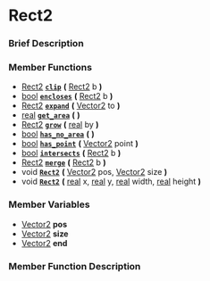 #  Rect2  

###  Brief Description  


###  Member Functions 
  * [Rect2](class_rect2)  **[`clip`](#clip)**  **(** [Rect2](class_rect2) b  **)**
  * [bool](class_bool)  **[`encloses`](#encloses)**  **(** [Rect2](class_rect2) b  **)**
  * [Rect2](class_rect2)  **[`expand`](#expand)**  **(** [Vector2](class_vector2) to  **)**
  * [real](class_real)  **[`get_area`](#get_area)**  **(** **)**
  * [Rect2](class_rect2)  **[`grow`](#grow)**  **(** [real](class_real) by  **)**
  * [bool](class_bool)  **[`has_no_area`](#has_no_area)**  **(** **)**
  * [bool](class_bool)  **[`has_point`](#has_point)**  **(** [Vector2](class_vector2) point  **)**
  * [bool](class_bool)  **[`intersects`](#intersects)**  **(** [Rect2](class_rect2) b  **)**
  * [Rect2](class_rect2)  **[`merge`](#merge)**  **(** [Rect2](class_rect2) b  **)**
  * void  **[`Rect2`](#Rect2)**  **(** [Vector2](class_vector2) pos, [Vector2](class_vector2) size  **)**
  * void  **[`Rect2`](#Rect2)**  **(** [real](class_real) x, [real](class_real) y, [real](class_real) width, [real](class_real) height  **)**

###  Member Variables  
  * [Vector2](class_vector2) **pos**
  * [Vector2](class_vector2) **size**
  * [Vector2](class_vector2) **end**

###  Member Function Description  
